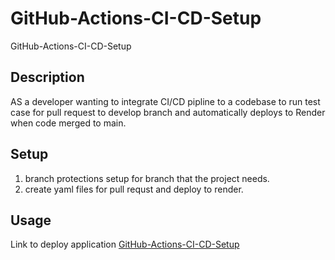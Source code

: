 # GitHub-Actions-CI-CD-Setup
GitHub-Actions-CI-CD-Setup


## Description
AS a developer wanting to integrate CI/CD pipline to a codebase
to run test case for pull request to develop branch and automatically deploys to Render when code merged to main.

## Setup
1. branch protections setup for branch that the project needs.
2. create yaml files for pull requst and deploy to render.



## Usage

Link to deploy application [GitHub-Actions-CI-CD-Setup](https://github-actions-ci-cd-setup-f8zf.onrender.com)
